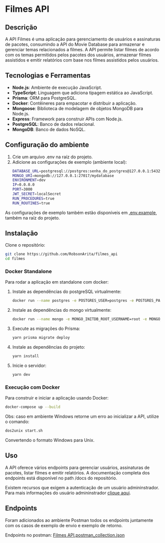 # Filmes API

## Descrição

A API Filmes é uma aplicação para gerenciamento de usuários e assinaturas de pacotes, consumindo a API do Movie Database para armazenar e gerenciar temas relacionados a filmes. A API permite listar filmes de acordo com os temas permitidos pelos pacotes dos usuários, armazenar filmes assistidos e emitir relatórios com base nos filmes assistidos pelos usuários.

## Tecnologias e Ferramentas

- **Node.js**: Ambiente de execução JavaScript.
- **TypeScript**: Linguagem que adiciona tipagem estática ao JavaScript.
- **Prisma**: ORM para PostgreSQL.
- **Docker**: Contêineres para empacotar e distribuir a aplicação.
- **Mongoose**: Biblioteca de modelagem de objetos MongoDB para Node.js.
- **Express**: Framework para construir APIs com Node.js.
- **PostgreSQL**: Banco de dados relacional.
- **MongoDB**: Banco de dados NoSQL.

## Configuração do ambiente

1. Crie um arquivo .env na raíz do projeto.
2. Adicione as configurações de exemplo (ambiente local):
   ```bash
   DATABASE_URL=postgresql://postgres:senha_do_postgres@127.0.0.1:5432/filmes
   MONGO_URI=mongodb://127.0.0.1:27017/mydatabase
   ENVIRONMENT=dev
   IP=0.0.0.0
   PORT=3000
   JWT_SECRET=localSecret
   RUN_PROCEDURES=true
   RUN_ROUTINES=true
   ```

As configurações de exemplo também estão disponíveis em [.env.example](https://github.com/RobsonArita/filmes_api/blob/main/.env.example), também na raíz do projeto.

## Instalação

Clone o repositório:

```bash
git clone https://github.com/RobsonArita/filmes_api
cd filmes
```

### Docker Standalone

Para rodar a aplicação em standalone com docker:

1. Instale as dependências do postgreSQL virtualmente:

   ```bash
   docker run --name postgres -e POSTGRES_USER=postgres -e POSTGRES_PASSWORD=senha_do_postgres -e POSTGRES_DB=filmes -p 5432:5432 -d postgres:15
   ```

2. Instale as dependências do mongo virtualmente:

   ```bash
   docker run --name mongo -e MONGO_INITDB_ROOT_USERNAME=root -e MONGO_INITDB_ROOT_PASSWORD=my-secret-pw -p 27017:27017 -d mongo:latest
   ```

3. Execute as migrações do Prisma:

   ```bash
   yarn prisma migrate deploy
   ```

4. Instale as dependências do projeto:

   ```bash
   yarn install
   ```

5. Inicie o servidor:
   ```bash
   yarn dev
   ```

### Execução com Docker

Para construir e iniciar a aplicação usando Docker:

```bash
docker-compose up --build
```

Obs: caso em ambiente Windows retorne um erro ao inicializar a API, utilize o comando:
```bash
dos2unix start.sh
```
Convertendo o formato Windows para Unix.

## Uso

A API oferece vários endpoints para gerenciar usuários, assinaturas de pacotes, listar filmes e emitir relatórios. A documentação completa dos endpoints está disponível
no path /docs do repositório.

Existem recursos que exigem a autenticação de um usuário admininstrador. Para mais informações do usuário admininstrador [clique aqui](https://github.com/RobsonArita/filmes_api/blob/main/docs/users.md).

## Endpoints

Foram adicionados ao ambiente Postman todos os endpoints juntamente com os casos de exemplo de envio e exemplo de retorno.

Endpoints no postman:
[Filmes API.postman_collection.json](https://github.com/user-attachments/files/16488393/Filmes.API.postman_collection.json)
